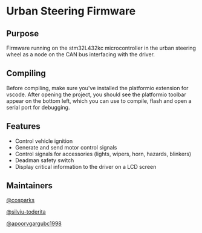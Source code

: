 # Urban Steering Firmware

## Purpose
Firmware running on the stm32L432kc microcontroller in the urban steering wheel as a node on the CAN bus interfacing with the driver.

## Compiling
Before compiling, make sure you've installed the platformio extension for vscode.  After opening the project, you should see the platformio toolbar appear on the bottom left, which you can use to compile, flash and open a serial port for debugging.

## Features
* Control vehicle ignition
* Generate and send motor control signals
* Control signals for accessories (lights, wipers, horn, hazards, blinkers) 
* Deadman safety switch 
* Display critical information to the driver on a LCD screen 

## Maintainers
[@cosparks](https://github.com/spennyp)

[@silviu-toderita](https://github.com/jchan34)

[@apoorvgargubc1998](https://github.com/apoorvgargubc1998)
